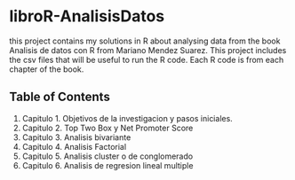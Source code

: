 # libroR-AnalisisDatos
this project contains my solutions in R about analysing data from the book Analisis de datos con R from Mariano Mendez Suarez.
This project includes the csv files that will be useful to run the R code.
Each R code is from each chapter of the book.

## Table of Contents
1. Capitulo 1. Objetivos de la investigacion y pasos iniciales.
2. Capitulo 2. Top Two Box y Net Promoter Score
3. Capitulo 3. Analisis bivariante
4. Capitulo 4. Analisis Factorial
5. Capitulo 5. Analisis cluster o de conglomerado
6. Capitulo 6. Analisis de regresion lineal multiple

